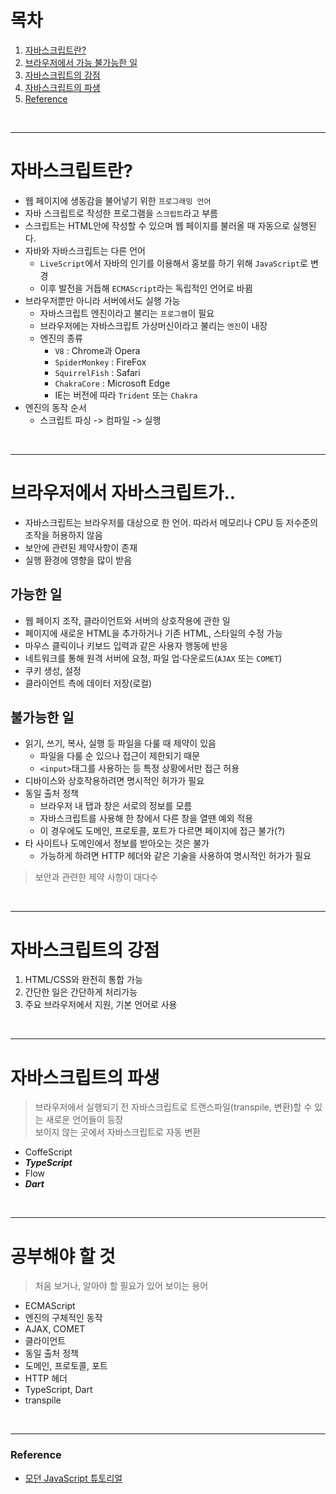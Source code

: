 # 목차
1. [자바스크립트란?](#자바스크립트란)  
2. [브라우저에서 가능 불가능한 일](#브라우저에서-자바스크립트가)  
3. [자바스크립트의 강점](#자바스크립트의-강점)  
4. [자바스크립트의 파생](#자바스크립트의-파생)  
5. [Reference](#reference)  
<br>

---
# 자바스크립트란?
- 웹 페이지에 생동감을 불어넣기 위한 `프로그래밍 언어`  
- 자바 스크립트로 작성한 프로그램을 `스크립트`라고 부름  
- 스크립트는 HTML안에 작성할 수 있으며 웹 페이지를 불러올 때 자동으로 실행된다.  
- 자바와 자바스크립트는 다른 언어  
  - `LiveScript`에서 자바의 인기를 이용해서 홍보를 하기 위해 `JavaScript`로 변경  
  - 이후 발전을 거듭해 `ECMAScript`라는 독립적인 언어로 바뀜
- 브라우저뿐만 아니라 서버에서도 실행 가능
  - 자바스크립트 엔진이라고 불리는 `프로그램`이 필요
  - 브라우저에는 자바스크립트 가상머신이라고 불리는 `엔진`이 내장  
  - 엔진의 종류
    - `V8` : Chrome과 Opera
    - `SpiderMonkey` : FireFox
    - `SquirrelFish` : Safari
    - `ChakraCore` : Microsoft Edge
    - IE는 버전에 따라 `Trident` 또는 `Chakra`
- 엔진의 동작 순서
  - 스크립트 파싱 -> 컴파일 -> 실행  
<br>

---
# 브라우저에서 자바스크립트가..  
- 자바스크립트는 브라우저를 대상으로 한 언어. 따라서 메모리나 CPU 등 저수준의 조작을 허용하지 않음
- 보안에 관련된 제약사항이 존재
- 실행 환경에 영향을 많이 받음

## 가능한 일
- 웹 페이지 조작, 클라이언트와 서버의 상호작용에 관한 일
- 페이지에 새로운 HTML을 추가하거나 기존 HTML, 스타일의 수정 가능
- 마우스 클릭이나 키보드 입력과 같은 사용자 행동에 반응
- 네트워크를 통해 원격 서버에 요청, 파일 업·다운로드(`AJAX` 또는 `COMET`)
- 쿠키 생성, 설정
- 클라이언트 측에 데이터 저장(로컬)  

## 불가능한 일
- 읽기, 쓰기, 복사, 실행 등 파일을 다룰 때 제약이 있음
  - 파일을 다룰 순 있으나 접근이 제한되기 때문
  - `<input>`태그를 사용하는 등 특정 상황에서만 접근 허용
- 디바이스와 상호작용하려면 명시적인 허가가 필요
- 동일 출처 정책
  - 브라우저 내 탭과 창은 서로의 정보를 모름 
  - 자바스크립트를 사용해 한 창에서 다른 창을 열땐 예외 적용
  - 이 경우에도 도메인, 프로토콜, 포트가 다르면 페이지에 접근 불가(?)
- 타 사이트나 도메인에서 정보를 받아오는 것은 불가
  - 가능하게 하려면 HTTP 헤더와 같은 기술을 사용하여 명시적인 허가가 필요 

> 보안과 관련한 제약 사항이 대다수
<br>

---
# 자바스크립트의 강점
1. HTML/CSS와 완전히 통합 가능
2. 간단한 일은 간단하게 처리가능
3. 주요 브라우저에서 지원, 기본 언어로 사용
<br>

---
# 자바스크립트의 파생
> 브라우저에서 실행되기 전 자바스크립트로 트랜스파일(transpile, 변환)할 수 있는 새로운 언어들이 등장  
> 보이지 않는 곳에서 자바스크립트로 자동 변환

- CoffeScript
- _**TypeScript**_
- Flow
- _**Dart**_
<br>

---
# 공부해야 할 것
> 처음 보거나, 알아야 할 필요가 있어 보이는 용어  

- ECMAScript
- 엔진의 구체적인 동작
- AJAX, COMET
- 클라이언트
- 동일 출처 정책
- 도메인, 프로토콜, 포트
- HTTP 헤더
- TypeScript, Dart
- transpile

<br>

---
### Reference
- [모던 JavaScript 튜토리얼](https://ko.javascript.info/)

